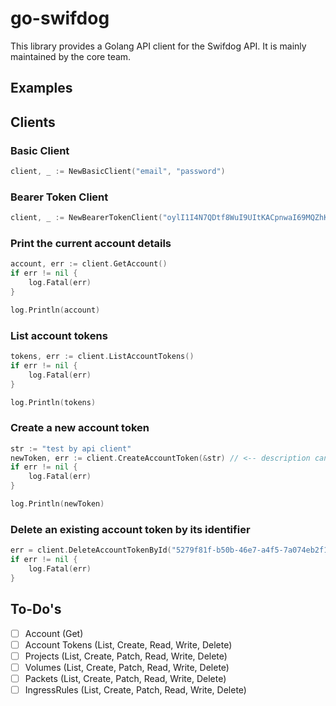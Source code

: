 # go-swifdog

This library provides a Golang API client for the Swifdog API. It is mainly maintained by the core team.

## Examples

## Clients

### Basic Client

```go
client, _ := NewBasicClient("email", "password")
```

### Bearer Token Client

```go
client, _ := NewBearerTokenClient("oylI1I4N7QDtf8WuI9UItKACpnwaI69MQZhKELeRzJfzovMmZVdvFKzrOCCr9S7j")
```

### Print the current account details

```go
account, err := client.GetAccount()
if err != nil {
	log.Fatal(err)
}

log.Println(account)
```

### List account tokens

```go
tokens, err := client.ListAccountTokens()
if err != nil {
    log.Fatal(err)
}

log.Println(tokens)
```

### Create a new account token

```go
str := "test by api client"
newToken, err := client.CreateAccountToken(&str) // <-- description can be null!
if err != nil {
    log.Fatal(err)
}

log.Println(newToken)
```

### Delete an existing account token by its identifier

```go
err = client.DeleteAccountTokenById("5279f81f-b50b-46e7-a4f5-7a074eb2f1e1")
if err != nil {
    log.Fatal(err)
}
```
## To-Do's

-[ ] Account (Get)
-[ ] Account Tokens (List, Create, Read, Write, Delete)
-[ ] Projects (List, Create, Patch, Read, Write, Delete)
-[ ] Volumes (List, Create, Patch, Read, Write, Delete)
-[ ] Packets (List, Create, Patch, Read, Write, Delete)
-[ ] IngressRules (List, Create, Patch, Read, Write, Delete)